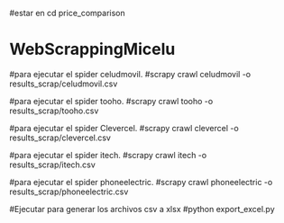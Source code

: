 #estar en cd price_comparison

# WebScrappingMicelu
#para ejecutar el spider celudmovil.
#scrapy crawl celudmovil -o results_scrap/celudmovil.csv

#para ejecutar el spider tooho.
#scrapy crawl tooho -o results_scrap/tooho.csv

#para ejecutar el spider Clevercel.
#scrapy crawl clevercel -o results_scrap/clevercel.csv

#para ejecutar el spider itech.
#scrapy crawl itech -o results_scrap/itech.csv

#para ejecutar el spider phoneelectric.
#scrapy crawl phoneelectric -o results_scrap/phoneelectric.csv

#Ejecutar para generar los archivos csv a xlsx
#python export_excel.py